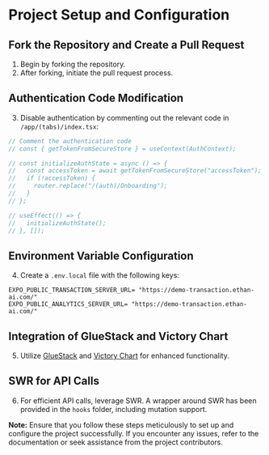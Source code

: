 # Project Setup and Configuration

## Fork the Repository and Create a Pull Request

1. Begin by forking the repository.
2. After forking, initiate the pull request process.

## Authentication Code Modification

3. Disable authentication by commenting out the relevant code in `/app/(tabs)/index.tsx`:

```jsx
// Comment the authentication code
// const { getTokenFromSecureStore } = useContext(AuthContext);

// const initializeAuthState = async () => {
//   const accessToken = await getTokenFromSecureStore("accessToken");
//   if (!accessToken) {
//     router.replace("/(auth)/Onboarding");
//   }
// };

// useEffect(() => {
//   initializeAuthState();
// }, []);
```

## Environment Variable Configuration

4. Create a `.env.local` file with the following keys:

```plaintext
EXPO_PUBLIC_TRANSACTION_SERVER_URL= "https://demo-transaction.ethan-ai.com/"
EXPO_PUBLIC_ANALYTICS_SERVER_URL= "https://demo-transaction.ethan-ai.com/"
```

## Integration of GlueStack and Victory Chart

5. Utilize [GlueStack](https://gluestack.io/) and [Victory Chart](https://formidable.com/open-source/victory/) for enhanced functionality.

## SWR for API Calls

6. For efficient API calls, leverage SWR. A wrapper around SWR has been provided in the `hooks` folder, including mutation support.

**Note:** Ensure that you follow these steps meticulously to set up and configure the project successfully. If you encounter any issues, refer to the documentation or seek assistance from the project contributors.
